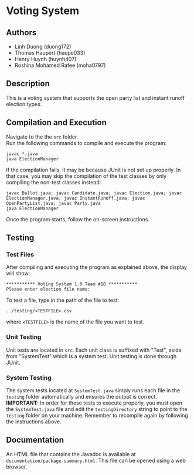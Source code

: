 # Voting System
## Authors
- Linh Duong (duong172)
- Thomas Haupert (haupe033)
- Henry Huynh (huynh407)
- Roshina Mohamed Rafee (moha0797)

## Description
This is a voting system that supports the open party list and instant runoff election types.

## Compilation and Execution
Navigate to the the `src` folder.  
Run the following commands to compile and execute the program:
```
javac *.java
java ElectionManager
```
If the compilation fails, it may be because JUnit is not set up properly.
In that case, you may skip the compilation of the test classes by only compiling the non-test classes instead:
```
javac Ballot.java; javac Candidate.java; javac Election.java; javac ElectionManager.java; javac InstantRunoff.java; javac OpenPartyList.java; javac Party.java
java ElectionManager
```
Once the program starts, follow the on-screen instructions.

## Testing
### Test Files
After compiling and executing the program as explained above, the display will show:
```
*********** Voting System 1.0 Team #18 ***********
Please enter election file name:
```
To test a file, type in the path of the file to test:
```
../testing/<TESTFILE>.csv
```
where `<TESTFILE>` is the name of the file you want to test.

### Unit Testing
Unit tests are located in `src`. Each unit class is suffixed with "Test", aside from "SystemTest" which is a system test.
Unit testing is done through JUnit.

### System Testing
The system tests located at `SystemTest.java` simply runs each file in the `testing` folder automatically and ensures the output is correct.  
**IMPORTANT**: In order for these tests to execute properly, 
you must open the `SystemTest.java` file and edit the `testingDirectory` string to point to the `testing` folder on your machine.
Remember to recompile again by following the instructions above.

## Documentation
An HTML file that contains the Javadoc is available at `documentation/package-summary.html`.
This file can be opened using a web browser.
